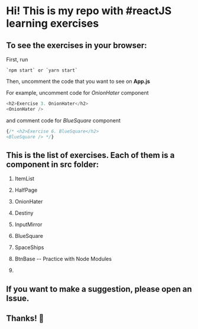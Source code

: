 # Hi! This is my repo with #reactJS learning exercises

## To see the exercises in your browser:

First, run

```
`npm start` or `yarn start`
```

Then, uncomment the code that you want to see on **App.js**


For example, uncomment code for *OnionHater* component

```javascript
<h2>Exercise 3. OnionHater</h2>
<OnionHater />
```
and comment code for *BlueSquare* component

```javascript
{/* <h2>Exercise 6. BlueSquare</h2>
<BlueSquare /> */}
```

## This is the list of exercises. Each of them is a component in src folder:
1. ItemList

2. HalfPage

3. OnionHater

4. Destiny

5. InputMirror

6. BlueSquare

7. SpaceShips

8. BtnBase -- Practice with Node Modules

9. 

## If you want to make a suggestion, please open an Issue.
## Thanks! 💌
